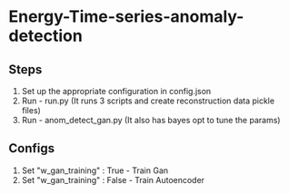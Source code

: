 # Energy-Time-series-anomaly-detection

## Steps
1. Set up the appropriate configuration in config.json
2. Run - run.py (It runs 3 scripts and create reconstruction data pickle files)
5. Run - anom_detect_gan.py  (It also has bayes opt to tune the params)

## Configs

1. Set "w_gan_training" : True - Train Gan
2. Set "w_gan_training" : False - Train Autoencoder                  

